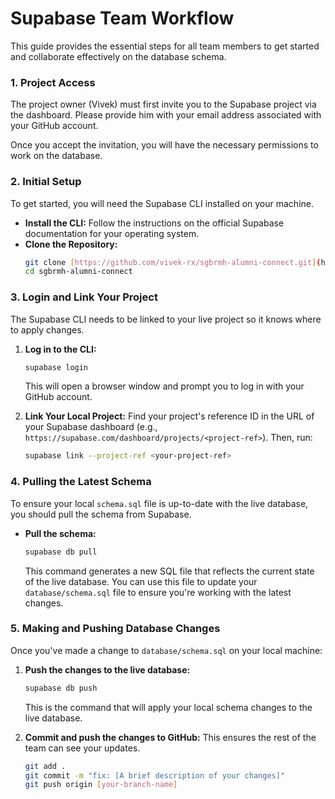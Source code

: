 # Supabase Team Workflow

This guide provides the essential steps for all team members to get started and collaborate effectively on the database schema.

### 1. Project Access

The project owner (Vivek) must first invite you to the Supabase project via the dashboard. Please provide him with your email address associated with your GitHub account.

Once you accept the invitation, you will have the necessary permissions to work on the database.

### 2. Initial Setup

To get started, you will need the Supabase CLI installed on your machine.

* **Install the CLI:** Follow the instructions on the official Supabase documentation for your operating system.
* **Clone the Repository:**
    ```bash
    git clone [https://github.com/vivek-rx/sgbrmh-alumni-connect.git](https://github.com/vivek-rx/sgbrmh-alumni-connect.git)
    cd sgbrmh-alumni-connect
    ```

### 3. Login and Link Your Project

The Supabase CLI needs to be linked to your live project so it knows where to apply changes.

1.  **Log in to the CLI:**
    ```bash
    supabase login
    ```
    This will open a browser window and prompt you to log in with your GitHub account.

2.  **Link Your Local Project:** Find your project's reference ID in the URL of your Supabase dashboard (e.g., `https://supabase.com/dashboard/projects/<project-ref>`). Then, run:
    ```bash
    supabase link --project-ref <your-project-ref>
    ```

### 4. Pulling the Latest Schema

To ensure your local `schema.sql` file is up-to-date with the live database, you should pull the schema from Supabase.

* **Pull the schema:**
    ```bash
    supabase db pull
    ```
    This command generates a new SQL file that reflects the current state of the live database. You can use this file to update your `database/schema.sql` file to ensure you're working with the latest changes.

### 5. Making and Pushing Database Changes

Once you've made a change to `database/schema.sql` on your local machine:

1.  **Push the changes to the live database:**
    ```bash
    supabase db push
    ```
    This is the command that will apply your local schema changes to the live database.

2.  **Commit and push the changes to GitHub:** This ensures the rest of the team can see your updates.
    ```bash
    git add .
    git commit -m "fix: [A brief description of your changes]"
    git push origin [your-branch-name]
    ```